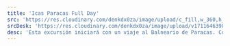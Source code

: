 ```yaml
---
title: 'Icas Paracas Full Day'
src: 'https://res.cloudinary.com/denkdx0za/image/upload/c_fill,w_360,h_203,ar_16:9/v1711646387/HUACACHINS_cya0q5.png'
srcDesk: 'https://res.cloudinary.com/denkdx0za/image/upload/v1711646398/HUANCAC_Mesa_de_trabajo_1_r9m0dp.png'
desc: 'Esta excursión iniciará con un viaje al Balneario de Paracas. Continuaremos nuestro viaje hacia Ica donde visitaremos la Bodega Nietto y finalmente nos dirigiremos a la Laguna de la Huacachina donde podremos realizar actividades como Sandboarding.'
---
```

